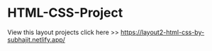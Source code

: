 # HTML-CSS-Project
 View this layout projects click here >> https://layout2-html-css-by-subhajit.netlify.app/
